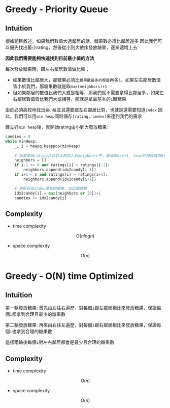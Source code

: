 # Greedy - Priority Queue

## Intuition

根據題目敘述，如果我們數值大過鄰居的話，糖果數必須比鄰居還多
因此我們可以優先找出最小rating，然後從小到大依序發放糖果，逐漸遞增上去

**因此我們需要能夠快速找到目前最小值的方法**

每次發放糖果時，跟左右鄰居數值做比較：
- 如果數值比鄰居大，那糖果必須比`糖果數最多的鄰居`再多`1`，如果左右鄰居數值皆小於我們，那糖果數就是取`max(neighbors)+1`
- 但如果鄰居的數值比我們大或是相等，那我們就不需要拿得比鄰居多，如果左右鄰居數值皆比我們大或相等，那就是拿最基本的`1`顆糖果

由於必須高校地找出`最小值`並且還要跟左右鄰居比對，也就是還需要知道`index`
因此，我們可以用`min heap`同時儲存`[rating, index]`來達到我們的需求

建立好`min heap`後，就開始rating由小到大發放糖果:
```python
candies = 0
while minHeap:
    _, i = heapq.heappop(minHeap)
    
    # 如果鄰居rating比我們大再加入到neighbors中，最後取max+1. (max的預設值為0)
    neighbors = []
    if i-1 >= 0 and ratings[i] > ratings[i-1]:
        neighbors.append(idx2candy[i-1])
    if i+1 < n and ratings[i] > ratings[i+1]:
        neighbors.append(idx2candy[i+1])

    # 更新目前index拿到的糖果，並記錄總數
    idx2candy[i] = max(neighbors or [0])+1
    candies += idx2candy[i]
```

## Complexity

- time complexity

$$O(nlogn)$$

- space complexity

$$O(n)$$

# Greedy - O(N) time Optimized

## Intuition

第一輪發放糖果:
首先由左往右遍歷，對每個`i`跟左鄰居相比來發放糖果，保證每個`i`都拿到合理且最少的糖果數

第二輪發放糖果:
再來由右往左遍歷，對每個`i`跟右鄰居相比來發放糖果，保證每個`i`也拿到合理的糖果數

這樣兩輪後每個`i`對左右鄰居都會是最少且合理的糖果數

## Complexity

- time complexity

$$O(n)$$

- space complexity

$$O(n)$$